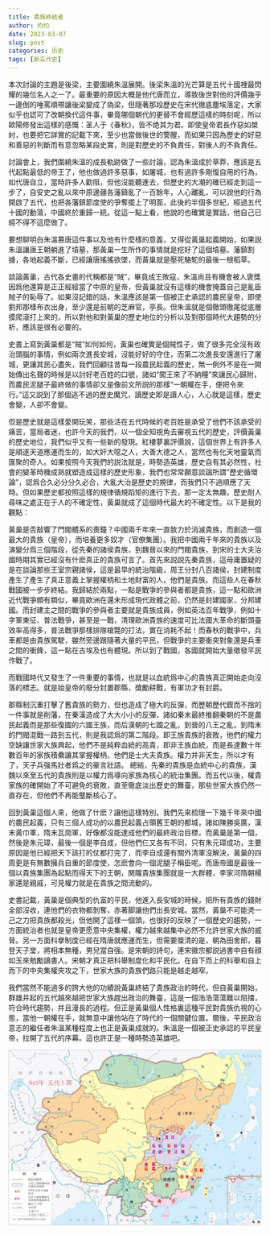 ```yaml
---
title: 貴族終結者
author: 灼灼
date: 2023-03-07
slug: post
categories: 历史
tags: [新五代史]
---
```


本次討論的主題是後梁，主要圍繞朱溫展開。後梁朱溫的光芒算是五代十國裡最閃耀的幾位名人之一了。最重要的原因大概是他代唐而立，導致後世對他的評價幾乎一邊倒的唾罵順帶讓後梁變成了偽梁，但隨著那段歷史在宋代徹底塵埃落定，大家似乎也認可了改朝換代這件事，畢竟哪個朝代的更替不會經歷這樣的時刻呢，所以歐陽修發出這樣的感慨：圣人于《春秋》，皆不绝其为君。即使皇帝君長作惡如桀紂，也要把它詳實的記載下來，至少也當做後世的警醒，而如果只因為歷史的好惡和善惡的判斷而有意忽略某段史實，則是對歷史的不負責任，對後人的不負責任。

討論會上，我們圍繞朱溫的成長軌跡做了一些討論，認為朱溫成於草莽，應該是五代起點最低的帝王了，他也做過許多惡事，如屠城，也有過許多剛愎自用的行為，如代唐自立，當時許多人勸阻，但他沒能聽進去，但歷史的大潮的確已經走到這一步了，自安史之亂以來中原邊疆各藩鎮亂了一百餘年，人心離亂，可以說他的行為開啟了五代，也把各藩鎮節度使的爭奪擺上了明面，此後的半個多世紀，經過五代十國的動蕩，中國終於重歸一統。從這一點上看，他說的也確實是實話，他自己已經不得不這麼做了。

要想聊明白朱溫篡唐這件事以及他有什麼樣的意義，又得從黃巢起義開始，如果説朱溫讓唐王朝躺進了墳墓，那黃巢一生所作的事情就是挖好了這個墳墓。藩鎮割據，各地起義不斷，已經讓唐搖搖欲墜，而黃巢就是壓死駱駝的最後一根稻草。

談論黃巢，古代各史書的代稱都是“賊”，畢竟成王敗寇，朱溫尚且有機會被人褒獎因爲他還算是正正經經當了中原的皇帝，但黃巢就沒有這樣的機會掩蓋自己是亂臣賊子的恥辱了。如果沒記錯的話，朱溫應該是第一個被正史承認的農民皇帝，即使劉邦那樣布衣出身，至少還是前朝的芝麻官，亭長。但朱溫就是個徹頭徹尾從底層摸爬滾打上來的，所以對他和對黃巢的歷史地位的分析以及對那個時代大趨勢的分析，應該是很有必要的。

史書上寫到黃巢都是“賊”如何如何，黃巢也確實是個賊性子，做了很多完全沒有政治頭腦的事情，例如兩次進長安城，沒能好好的守住，而第二次進長安還進行了屠城，更讓其民心盡失，我們回顧往昔每一段農民起義的歷史，無一例外不是在一開始傳出名聲的時候是以討好老百姓的口號，諸如“闖王來了不納糧”來讓民心歸附，而農民泥腿子最終做的事情卻又是像前文所説的那樣“一朝權在手，便把令來行。”這又説到了那個逃不過的歷史魔咒，讀歷史即是讀人心，人心就是這樣，歷史會變，人卻不會變。

但是歷史就是這樣愛開玩笑，那些活在五代時候的老百姓是承受了他們不該承受的痛苦，當局者迷，也許今天的我們，以一個全知視角去審視五代的歷史，評價黃巢的歷史地位，我們似乎又有一些新的發現。紅樓夢裏評價說，這個世界上有許多人是順遂天道應運而生的，如大奸大噁之人，大善大德之人，當然也有化天地靈氣而匯聚的奇人。如果按照今天我們的説法就是，時勢造英雄，歷史自有其必然性，社會的變革時機成熟就塑造成這樣的歷史形象，我們也常常願意談論所謂“歷史循環論”，認爲合久必分分久必合，大亂大治是歷史的規律，而我們只不過順應了天時。但如果歷史都按照這樣的規律循規蹈矩的進行下去，那一定太無趣，歷史耐人尋味之處正在于人的不確定性，黃巢就成了這個時代最大的不確定性。以下是我的觀點：

黃巢是否敲響了門閥體系的喪鐘？中國兩千年來一直致力於消滅貴族，而創造一個最大的貴族（皇帝），而培養更多奴才（官僚集團）。我把中國兩千年來的貴族以及演變分爲三個階段，從先秦的諸侯貴族，到魏晉以來的門閥貴族，到宋的士大夫治國時期其實已經沒有什麽真正的貴族可言了。首先來説説先秦貴族，這毋庸置疑的是在談論那些王室宗親諸侯，這是最早的統治階級，周王分封八百諸侯，封建制度產生了產生了真正意義上掌握權柄和土地財富的人，他們是貴族。而這些人在春秋戰國被一步步終結。我歸結於兩點，一點是戰爭的參與者都是貴族，這一點和歐洲近代戰爭頗有類似，畢竟歐洲在還未形成現代政體之前，仍然是封建國家，分邦建國。而封建主之間的戰爭的參與者主要就是貴族成員，例如英法百年戰爭，例如十字軍東征、普法戰爭，甚至是一戰，清理歐洲貴族的速度可比法國大革命的斷頭臺效率高得多，普法戰爭那樣排隊槍斃的打法，實在消耗不起！而春秋的戰爭中，兵車都是由貴族駕駛，雖然旁邊跟隨著大量的平民，但戰爭的主要衝突對象還是兵車之間的衝鋒，這一點在古埃及也有體現。所以到了戰國，各國就開始大量徵發平民作戰了。

而戰國時代又發生了一件重要的事情，也就是以血統爲中心的貴族真正開始走向沒落的標志。就是始皇帝的廢分封置郡縣，獎勵耕戰，有軍功才有封爵。

郡縣制沉重打擊了舊貴族的勢力，但也造成了極大的反彈，而歷朝歷代鍥而不捨的一件事就是削藩，在秦漢造成了大大小小的反彈，諸如秦末最終推翻秦朝的不是農民起義而是那些復國的六國王族，而后漢朝的七國之亂，到晉的八王之亂，到隋末的門閥混戰一路到五代，則是我認爲的第二階段。即王族貴族的衰敗，他們的權力空缺讓世家大族興起，他們不是純粹血統的高貴，即非王族血統，而是長達數十年數百年的家族積纍讓其掌握權柄，他們是士大夫貴族。權力并非天生，所以才有了，天子兵强馬壯者爲之的豪言壯語。
總結，先秦的貴族是血統中心的貴族，漢魏以來至五代的貴族則是以權力爲導向家族為核心的統治集團。而五代以後，權貴家族的確開始了不可避免的衰敗，直至徹底淡出歷史的舞臺，那些世家大族仍然一直存在，但他們不再能壟斷核心了。

回到黃巢這個人來，他做了什麽？讓他這樣特別。我們先來梳理一下幾千年來中國的農民起義，只有三個人成功的以農民起義占領舊王朝的都城，諸如陳勝吳廣，漢末黃巾軍，隋末瓦崗軍，好像都沒能達成他們的最終政治目標，而黃巢是第一個，然後是朱元璋，最後一個是李自成，但他們仨又各有不同，只有朱元璋成功，主要原因是他已經把天下該打的仗都打完了，而李自成還有關外清軍沒解決，黃巢的四周更是有無數擁兵自重的節度使，怎麽會向一個泥腿子稱臣呢。而唐帝國是最後一個以貴族集團為起點而得天下的王朝，関隴貴族集團就是一大群體，李家河隋朝楊家還是親戚，可見權力就是在貴族之間流動的。

史書記載，黃巢是個典型的仇富的平民，他進入長安城的時候，把所有貴族的錢財全部沒收，連他們的衣物都剝奪，赤著脚讓他們出長安城。當然，黃巢不可能凴一己之力把貴族都殺光，但他開了這樣一個頭，也很好的反映了一個歷史的趨勢，一方面統治者也就是皇帝更愿意中央集權，權力越來越集中必然不允許世家大族的威脅。另一方面科擧制度已經在隋唐就應運而生，但需要厘清的是，朝為田舍郎，暮登天子堂，將相本無種，男兒當自强。是宋朝的詩句，連宋徽宗都説過書中自有顔如玉來勉勵讀書人。宋朝才真正把科舉制度化和平民化。在自下而上的科舉和自上而下的中央集權夾攻之下，世家大族的貴族們路只能是越走越窄。

我們當然不能過多的誇大他的功績說黃巢終結了貴族政治的時代，但自黃巢開始，群雄并起的五代越來越把世家大族趕出政治的舞臺，這是一個浩浩蕩蕩難以阻擋，符合時代趨勢，并且漫長的過程。但正是黃巢個人性格裏這種平民對貴族仇視的心態，當他一朝權在手，就無意中讓他站在了時代的一個關鍵位置。爾後，平民政治意志的繼任者朱溫某種程度上也正是黃巢成就的。朱溫是一個被正史承認的平民皇帝，拉開了五代的序幕。這也許正是一種時勢造英雄吧。

![五代地圖](https://github.com/shucyc/cyc-starage1/blob/main/五代十国地图.jpeg?raw=true "五代十國地圖")
